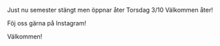 Just nu semester stängt men öppnar åter Torsdag 3/10
Välkommen åter!

Föj oss gärna på Instagram!

Välkommen!

